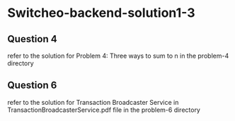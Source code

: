 # Switcheo-backend-solution1-3

## Question 4

refer to the solution for Problem 4: Three ways to sum to n in the problem-4 directory

## Question 6

refer to the solution for Transaction Broadcaster Service in TransactionBroadcasterService.pdf file in the problem-6 directory

